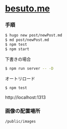 # [besuto.me](http://besuto.me)

### 手順

```sh
$ hugo new post/newPost.md
$ md post/newPost.md
$ npm test
$ npm start
```

下書きの場合

```sh
$ npm run server -- -D
```

オートリロード

```sh
$ npm test
```

http://localhost:1313






### 画像の配置場所

`/public/images`





